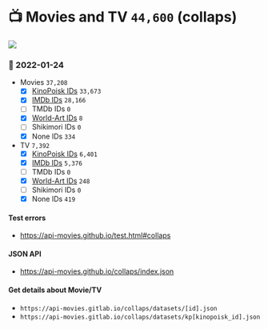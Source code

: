 # :tv: Movies and TV `44,600` (collaps)

<a href="https://API-Movies.github.io"><img src="https://API-Movies.github.io/banner.png?cache"></a>

### :date: 2022-01-24
- Movies `37,208`
  - [x] <a href="https://API-Movies.github.io/collaps/movie_kinopoisk_ids.json">KinoPoisk IDs</a> `33,673`
  - [x] <a href="https://API-Movies.github.io/collaps/movie_imdb_ids.json">IMDb IDs</a> `28,166`
  - [ ] TMDb IDs `0`
  - [x] <a href="https://API-Movies.github.io/collaps/movie_world_art_ids.json">World-Art IDs</a> `8`
  - [ ] Shikimori IDs `0`
  - [x] None IDs `334`
- TV `7,392`
  - [x] <a href="https://API-Movies.github.io/collaps/tv_kinopoisk_ids.json">KinoPoisk IDs</a> `6,401`
  - [x] <a href="https://API-Movies.github.io/collaps/tv_imdb_ids.json">IMDb IDs</a> `5,376`
  - [ ] TMDb IDs `0`
  - [x] <a href="https://API-Movies.github.io/collaps/tv_world_art_ids.json">World-Art IDs</a> `248`
  - [ ] Shikimori IDs `0`
  - [x] None IDs `419`
#### Test errors
- <a href='https://api-movies.github.io/test.html#collaps'>https://api-movies.github.io/test.html#collaps</a>
#### JSON API
- <a href='https://api-movies.github.io/collaps/index.json'>https://api-movies.github.io/collaps/index.json</a>
#### Get details about Movie/TV
- `https://api-movies.gitlab.io/collaps/datasets/[id].json`
- `https://api-movies.gitlab.io/collaps/datasets/kp[kinopoisk_id].json`

